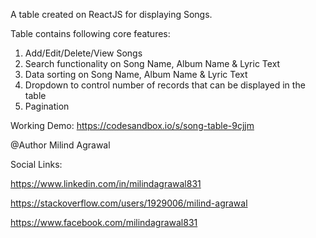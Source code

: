 A table created on ReactJS for displaying Songs.

Table contains following core features:

1) Add/Edit/Delete/View Songs
2) Search functionality on Song Name, Album Name & Lyric Text
3) Data sorting on Song Name, Album Name & Lyric Text
4) Dropdown to control number of records that can be displayed in the table
5) Pagination

Working Demo: https://codesandbox.io/s/song-table-9cjjm

@Author Milind Agrawal

Social Links:

https://www.linkedin.com/in/milindagrawal831

https://stackoverflow.com/users/1929006/milind-agrawal

https://www.facebook.com/milindagrawal831

